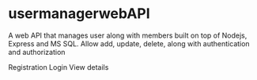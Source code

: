 # usermanagerwebAPI
A web API that manages user along with members built on top of Nodejs, Express and MS SQL. Allow  add, update, delete, along with authentication and authorization

Registration
Login
View details

